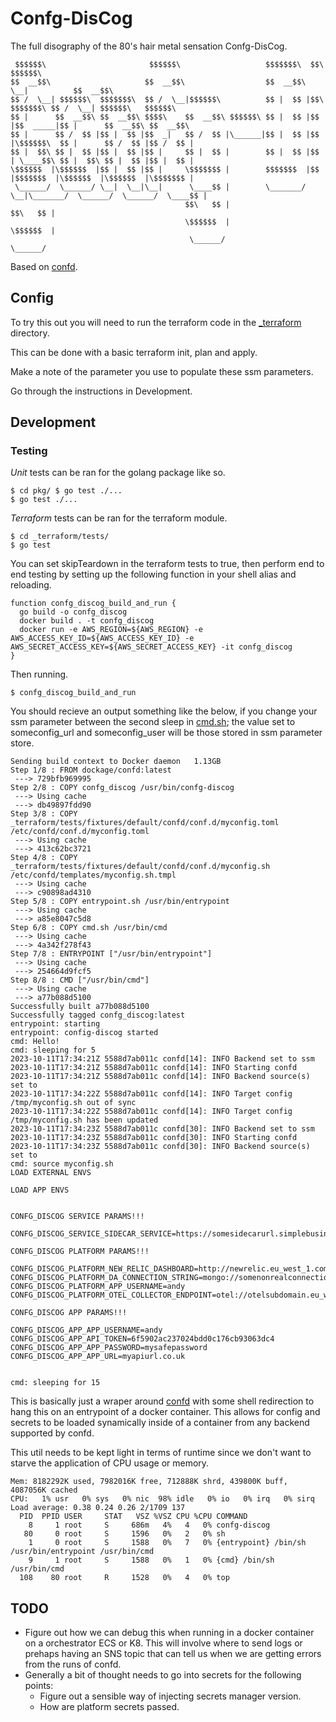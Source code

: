 # Confg-DisCog

The full disography of the 80's hair metal sensation Confg-DisCog.

```
 $$$$$$\                       $$$$$$\                   $$$$$$$\  $$\            $$$$$$\                      
$$  __$$\                     $$  __$$\                  $$  __$$\ \__|          $$  __$$\                     
$$ /  \__| $$$$$$\  $$$$$$$\  $$ /  \__|$$$$$$\          $$ |  $$ |$$\  $$$$$$$\ $$ /  \__| $$$$$$\   $$$$$$\  
$$ |      $$  __$$\ $$  __$$\ $$$$\    $$  __$$\ $$$$$$\ $$ |  $$ |$$ |$$  _____|$$ |      $$  __$$\ $$  __$$\ 
$$ |      $$ /  $$ |$$ |  $$ |$$  _|   $$ /  $$ |\______|$$ |  $$ |$$ |\$$$$$$\  $$ |      $$ /  $$ |$$ /  $$ |
$$ |  $$\ $$ |  $$ |$$ |  $$ |$$ |     $$ |  $$ |        $$ |  $$ |$$ | \____$$\ $$ |  $$\ $$ |  $$ |$$ |  $$ |
\$$$$$$  |\$$$$$$  |$$ |  $$ |$$ |     \$$$$$$$ |        $$$$$$$  |$$ |$$$$$$$  |\$$$$$$  |\$$$$$$  |\$$$$$$$ |
 \______/  \______/ \__|  \__|\__|      \____$$ |        \_______/ \__|\_______/  \______/  \______/  \____$$ |
                                       $$\   $$ |                                                    $$\   $$ |
                                       \$$$$$$  |                                                    \$$$$$$  |
                                        \______/                                                      \______/
```

Based on [confd](https://github.com/kelseyhightower/confd).

## Config

To try this out you will need to run the terraform code in the [_terraform](_terraform) directory.

This can be done with a basic terraform init, plan and apply.

Make a note of the parameter you use to populate these ssm parameters.

Go through the instructions in Development.

## Development

### Testing

*Unit* tests can be ran for the golang package like so.

```
$ cd pkg/ $ go test ./...
$ go test ./...
```

*Terraform* tests can be ran for the terraform module.

```
$ cd _terraform/tests/
$ go test 
```

You can set skipTeardown in the terraform tests to true, then perform end to end testing by setting up the following function in your shell alias and reloading.

```
function confg_discog_build_and_run {
  go build -o confg_discog
  docker build . -t confg_discog
  docker run -e AWS_REGION=${AWS_REGION} -e AWS_ACCESS_KEY_ID=${AWS_ACCESS_KEY_ID} -e AWS_SECRET_ACCESS_KEY=${AWS_SECRET_ACCESS_KEY} -it confg_discog 
}
```
Then running. 
 
```
$ confg_discog_build_and_run 
```

You should recieve an output something like the below, if you change your ssm parameter between the second sleep in [cmd.sh](cmd.sh); the value set to someconfig_url and someconfig_user will be those stored in ssm parameter store.

```
Sending build context to Docker daemon   1.13GB
Step 1/8 : FROM dockage/confd:latest
 ---> 729bfb969995
Step 2/8 : COPY confg_discog /usr/bin/confg-discog
 ---> Using cache
 ---> db49897fdd90
Step 3/8 : COPY _terraform/tests/fixtures/default/confd/conf.d/myconfig.toml /etc/confd/conf.d/myconfig.toml
 ---> Using cache
 ---> 413c62bc3721
Step 4/8 : COPY _terraform/tests/fixtures/default/confd/conf.d/myconfig.sh /etc/confd/templates/myconfig.sh.tmpl
 ---> Using cache
 ---> c90898ad4310
Step 5/8 : COPY entrypoint.sh /usr/bin/entrypoint
 ---> Using cache
 ---> a85e8047c5d8
Step 6/8 : COPY cmd.sh /usr/bin/cmd
 ---> Using cache
 ---> 4a342f278f43
Step 7/8 : ENTRYPOINT ["/usr/bin/entrypoint"]
 ---> Using cache
 ---> 254664d9fcf5
Step 8/8 : CMD ["/usr/bin/cmd"]
 ---> Using cache
 ---> a77b088d5100
Successfully built a77b088d5100
Successfully tagged confg_discog:latest
entrypoint: starting
entrypoint: config-discog started
cmd: Hello!
cmd: sleeping for 5
2023-10-11T17:34:21Z 5588d7ab011c confd[14]: INFO Backend set to ssm
2023-10-11T17:34:21Z 5588d7ab011c confd[14]: INFO Starting confd
2023-10-11T17:34:21Z 5588d7ab011c confd[14]: INFO Backend source(s) set to 
2023-10-11T17:34:22Z 5588d7ab011c confd[14]: INFO Target config /tmp/myconfig.sh out of sync
2023-10-11T17:34:22Z 5588d7ab011c confd[14]: INFO Target config /tmp/myconfig.sh has been updated
2023-10-11T17:34:23Z 5588d7ab011c confd[30]: INFO Backend set to ssm
2023-10-11T17:34:23Z 5588d7ab011c confd[30]: INFO Starting confd
2023-10-11T17:34:23Z 5588d7ab011c confd[30]: INFO Backend source(s) set to 
cmd: source myconfig.sh
LOAD EXTERNAL ENVS

LOAD APP ENVS


CONFG_DISCOG SERVICE PARAMS!!!

CONFG_DISCOG_SERVICE_SIDECAR_SERVICE=https://somesidecarurl.simplebusiness.me

CONFG_DISCOG PLATFORM PARAMS!!!

CONFG_DISCOG_PLATFORM_NEW_RELIC_DASHBOARD=http://newrelic.eu_west_1.com
CONFG_DISCOG_PLATFORM_DA_CONNECTION_STRING=mongo://somenonrealconnectionstring.eu_west_1.com
CONFG_DISCOG_PLATFORM_APP_USERNAME=andy
CONFG_DISCOG_PLATFORM_OTEL_COLLECTOR_ENDPOINT=otel://otelsubdomain.eu_west_1.com

CONFG_DISCOG APP PARAMS!!!

CONFG_DISCOG_APP_APP_USERNAME=andy
CONFG_DISCOG_APP_API_TOKEN=6f5902ac237024bdd0c176cb93063dc4
CONFG_DISCOG_APP_APP_PASSWORD=mysafepassword
CONFG_DISCOG_APP_APP_URL=myapiurl.co.uk


cmd: sleeping for 15
```

This is basically just a wraper around [confd](https://github.com/kelseyhightower/confd) with some shell redirection to hang this on an entrypoint of a docker container. This allows for config and secrets to be loaded synamically inside of a container from any backend supported by confd.

This util needs to be kept light in terms of runtime since we don't want to starve the application of CPU usage or memory.

```
Mem: 8182292K used, 7982016K free, 712888K shrd, 439800K buff, 4087056K cached
CPU:   1% usr   0% sys   0% nic  98% idle   0% io   0% irq   0% sirq
Load average: 0.38 0.24 0.26 2/1709 137
  PID  PPID USER     STAT   VSZ %VSZ CPU %CPU COMMAND
    8     1 root     S     686m   4%   4   0% confg-discog
   80     0 root     S     1596   0%   2   0% sh
    1     0 root     S     1588   0%   7   0% {entrypoint} /bin/sh /usr/bin/entrypoint /usr/bin/cmd
    9     1 root     S     1588   0%   1   0% {cmd} /bin/sh /usr/bin/cmd
  108    80 root     R     1528   0%   4   0% top
```

## TODO

- Figure out how we can debug this when running in a docker container on a orchestrator ECS or K8. This will involve where to send logs or prehaps having an SNS topic that can tell us when we are getting errors from the runs of confd.
- Generally a bit of thought needs to go into secrets for the following points:
  - Figure out a sensible way of injecting secrets manager version.
  - How are platform secrets passed.
